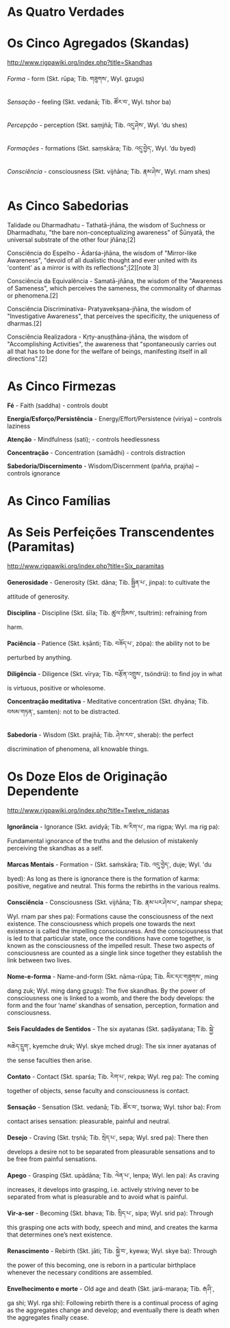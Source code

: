 # As Quatro Verdades

# Os Cinco Agregados (Skandas)
http://www.rigpawiki.org/index.php?title=Skandhas

*Forma* - form (Skt. rūpa; Tib. གཟུགས་, Wyl. gzugs)

*Sensação* - feeling (Skt. vedanā; Tib. ཚོར་བ་, Wyl. tshor ba)

*Percepção* - perception (Skt. saṃjñā; Tib. འདུ་ཤེས་, Wyl. ‘du shes)

*Formações* - formations (Skt. saṃskāra; Tib. འདུ་བྱེད་, Wyl. ‘du byed)

*Consciência* - consciousness (Skt. vijñāna; Tib. རྣམ་ཤེས་, Wyl. rnam shes)

# As Cinco Sabedorias

Talidade ou Dharmadhatu - Tathatā-jñāna, the wisdom of Suchness or Dharmadhatu, "the bare non-conceptualizing awareness" of Śūnyatā, the universal substrate of the other four jñāna;[2]

Consciência do Espelho - Ādarśa-jñāna, the wisdom of "Mirror-like Awareness", "devoid of all dualistic thought and ever united with its 'content' as a mirror is with its reflections";[2][note 3]

Consciência da Equivalência - Samatā-jñāna, the wisdom of the "Awareness of Sameness", which perceives the sameness, the commonality of dharmas or phenomena.[2]

Consciência Discriminativa- Pratyavekṣaṇa-jñāna, the wisdom of "Investigative Awareness", that perceives the specificity, the uniqueness of dharmas.[2]

Consciência Realizadora - Kṛty-anuṣṭhāna-jñāna, the wisdom of "Accomplishing Activities", the awareness that "spontaneously carries out all that has to be done for the welfare of beings, manifesting itself in all directions".[2]

# As Cinco Firmezas

**Fé** - Faith (saddha) - controls doubt

**Energia/Esforço/Persistência** - Energy/Effort/Persistence (viriya) – controls laziness

**Atenção** - Mindfulness (sati); - controls heedlessness

**Concentração** - Concentration (samādhi) - controls distraction

**Sabedoria/Discernimento** - Wisdom/Discernment (pañña, prajña) – controls ignorance

# As Cinco Famílias

# As Seis Perfeições Transcendentes (Paramitas)
http://www.rigpawiki.org/index.php?title=Six_paramitas

**Generosidade** - Generosity (Skt. dāna; Tib. སྦྱིན་པ་, jinpa): to cultivate the attitude of generosity.

**Disciplina** - Discipline (Skt. śīla; Tib. ཚུལ་ཁྲིམས་, tsultrim): refraining from harm.

**Paciência** - Patience (Skt. kṣānti; Tib. བཟོད་པ་, zöpa): the ability not to be perturbed by anything.

**Diligência** - Diligence (Skt. vīrya; Tib. བརྩོན་འགྲུས་, tsöndrü): to find joy in what is virtuous, positive or wholesome.

**Concentração meditativa** - Meditative concentration (Skt. dhyāna; Tib. བསམ་གཏན་, samten): not to be distracted.

**Sabedoria** - Wisdom (Skt. prajñā; Tib. ཤེས་རབ་, sherab): the perfect discrimination of phenomena, all knowable things.

# Os Doze Elos de Originação Dependente
http://www.rigpawiki.org/index.php?title=Twelve_nidanas

**Ignorância** - Ignorance (Skt. avidyā; Tib. མ་རིག་པ་, ma rigpa; Wyl. ma rig pa): Fundamental ignorance of the truths and the delusion of mistakenly perceiving the skandhas as a self.

**Marcas Mentais** - Formation - (Skt. saṁskāra; Tib. འདུ་བྱེད་, duje; Wyl. 'du byed): As long as there is ignorance there is the formation of karma: positive, negative and neutral. This forms the rebirths in the various realms.

**Consciência** - Consciousness (Skt. vijñāna; Tib. རྣམ་པར་ཤེས་པ་, nampar shepa; Wyl. rnam par shes pa): Formations cause the consciousness of the next existence. The consciousness which propels one towards the next existence is called the impelling consciousness. And the consciousness that is led to that particular state, once the conditions have come together, is known as the consciousness of the impelled result. These two aspects of consciousness are counted as a single link since together they establish the link between two lives.

**Nome-e-forma** - Name-and-form (Skt. nāma-rūpa; Tib. མིང་དང་གཟུགས་, ming dang zuk; Wyl. ming dang gzugs): The five skandhas. By the power of consciousness one is linked to a womb, and there the body develops: the form and the four ‘name’ skandhas of sensation, perception, formation and consciousness.

**Seis Faculdades de Sentidos** - The six ayatanas (Skt. ṣaḍāyatana; Tib. སྐྱེ་མཆེད་དྲུག་, kyemche druk; Wyl. skye mched drug): The six inner ayatanas of the sense faculties then arise.

**Contato** - Contact (Skt. sparśa; Tib. རེག་པ་, rekpa; Wyl. reg pa): The coming together of objects, sense faculty and consciousness is contact.

**Sensação** - Sensation (Skt. vedanā; Tib. ཚོར་བ་, tsorwa; Wyl. tshor ba): From contact arises sensation: pleasurable, painful and neutral.

**Desejo** - Craving (Skt. tṛṣṅā; Tib. སྲེད་པ་, sepa; Wyl. sred pa): There then develops a desire not to be separated from pleasurable sensations and to be free from painful sensations.

**Apego** - Grasping (Skt. upādāna; Tib. ལེན་པ་, lenpa; Wyl. len pa): As craving increases, it develops into grasping, i.e. actively striving never to be separated from what is pleasurable and to avoid what is painful.

**Vir-a-ser** - Becoming (Skt. bhava; Tib. སྲིད་པ་, sipa; Wyl. srid pa): Through this grasping one acts with body, speech and mind, and creates the karma that determines one’s next existence.

**Renascimento** - Rebirth (Skt. jāti; Tib. སྐྱེ་བ་, kyewa; Wyl. skye ba): Through the power of this becoming, one is reborn in a particular birthplace whenever the necessary conditions are assembled.

**Envelhecimento e morte** - Old age and death (Skt. jarā-maraṇa; Tib. རྒ་ཤི་, ga shi; Wyl. rga shi): Following rebirth there is a continual process of aging as the aggregates change and develop; and eventually there is death when the aggregates finally cease.
